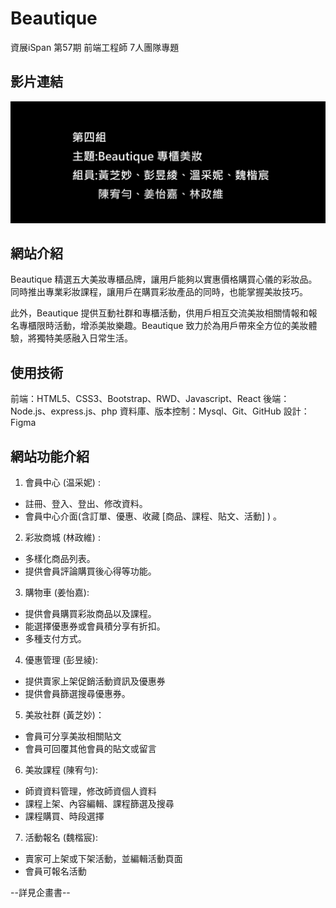 # Beautique 
資展iSpan 第57期 前端工程師 7人團隊專題

## 影片連結
[![影片標題](https://raw.githubusercontent.com/miao102286/2024_Beautique_react/main/video_pic.png)](https://www.youtube.com/watch?v=q9XTz_5lejw)

## 網站介紹
Beautique 精選五大美妝專櫃品牌，讓用戶能夠以實惠價格購買心儀的彩妝品。同時推出專業彩妝課程，讓用戶在購買彩妝產品的同時，也能掌握美妝技巧。

此外，Beautique 提供互動社群和專櫃活動，供用戶相互交流美妝相關情報和報名專櫃限時活動，增添美妝樂趣。Beautique 致力於為用戶帶來全方位的美妝體驗，將獨特美感融入日常生活。


## 使用技術
前端：HTML5、CSS3、Bootstrap、RWD、Javascript、React
後端：Node.js、express.js、php
資料庫、版本控制：Mysql、Git、GitHub
設計：Figma

## 網站功能介紹
1. 會員中心 (温采妮) : 
- 註冊、登入、登出、修改資料。
- 會員中心介面(含訂單、優惠、收藏 [商品、課程、貼文、活動] ) 。

2. 彩妝商城 (林政維) : 
- 多樣化商品列表。
- 提供會員評論購買後心得等功能。

3. 購物車 (姜怡嘉): 
- 提供會員購買彩妝商品以及課程。
- 能選擇優惠券或會員積分享有折扣。
- 多種支付方式。

4. 優惠管理 (彭昱綾): 
- 提供賣家上架促銷活動資訊及優惠券
- 提供會員篩選搜尋優惠券。

5. 美妝社群 (黃芝妙)：
- 會員可分享美妝相關貼文
- 會員可回覆其他會員的貼文或留言

6. 美妝課程 (陳宥勻): 
- 師資資料管理，修改師資個人資料
- 課程上架、內容編輯、課程篩選及搜尋
- 課程購買、時段選擇

7. 活動報名 (魏楷宸): 
- 賣家可上架或下架活動，並編輯活動頁面
- 會員可報名活動

--詳見企畫書--
